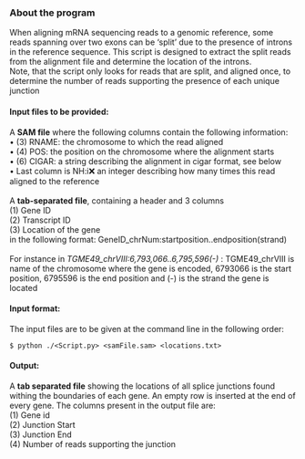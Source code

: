 ### About the program <br>
When aligning mRNA sequencing reads to a genomic reference, some reads spanning over two exons can be ‘split’ due to the presence of introns in the reference sequence. This script is designed to extract the split reads from the alignment file and determine the location of the introns. <br>
Note, that the script only looks for reads that are split, and aligned once, to determine the number of reads supporting the presence of each unique junction  


#### Input files to be provided: <br>

A **SAM file** where the following columns contain the following information: <br>
•	(3) RNAME: the chromosome to which the read aligned <br>
•	(4) POS: the position on the chromosome where the alignment starts <br>
•	(6) CIGAR: a string describing the alignment in cigar format, see below <br>
•	Last column is NH:i:x: an integer describing how many times this read aligned to the reference<br>
<br>
A **tab-separated file**, containing a header and 3 columns <br>
(1)	Gene ID <br>
(2)	Transcript ID <br>
(3)	Location of the gene <br>
in the following format: GeneID_chrNum:startposition..endposition(strand) <br>
<br>
For instance in *TGME49_chrVIII:6,793,066..6,795,596(-)* : 
TGME49_chrVIII is name of the chromosome where the gene is encoded, 
6793066 is the start position, 
6795596 is the end position and
(-) is the strand the gene is located <br>

#### Input format: <br>
The input files are to be given at the command line in the following order: <br>
````
$ python ./<Script.py> <samFile.sam> <locations.txt>
````


#### Output: <br>

A **tab separated file** showing the locations of all splice junctions found withing the boundaries of each gene. An empty row is inserted at the end of every gene. 
The columns present in the output file are: <br>
(1)	Gene id <br>
(2)	Junction Start <br>
(3)	Junction End <br>
(4)	Number of reads supporting the junction <br>
<br>




